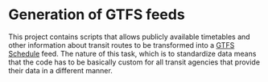 # Generation of GTFS feeds

This project contains scripts that allows publicly available timetables and other information about transit routes to be transformed into a [GTFS Schedule](https://gtfs.org/documentation/schedule/reference/) feed. The nature of this task, which is to standardize data means that the code has to be basically custom for all transit agencies that provide their data in a different manner.
